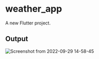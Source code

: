 # weather_app

A new Flutter project.

## Output
![Screenshot from 2022-09-29 14-58-45](https://user-images.githubusercontent.com/114654086/192995717-d2d5cf04-b978-4aba-adb9-9d62cb1fbd57.png)

